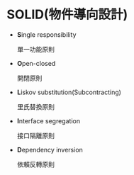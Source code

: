 # SOLID(物件導向設計)

- **S**ingle responsibility

    單一功能原則

- **O**pen-closed

    開閉原則

- **L**iskov substitution(Subcontracting)

    里氏替換原則

- **I**nterface segregation

    接口隔離原則

- **D**ependency inversion

    依賴反轉原則

